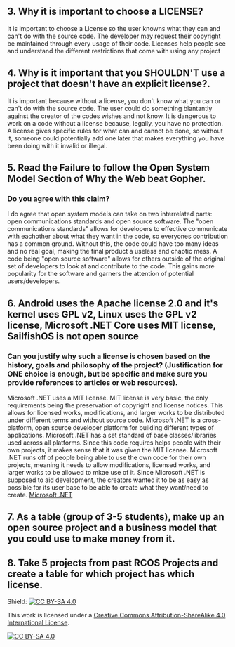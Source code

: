 ## 3. Why it is important to choose a LICENSE?
It is important to choose a License so the user knowns what they can and can't do with the source code. The developer may request their copyright be maintained through every usage of their code. Licenses help people see and understand the different restrictions that come with using any project

## 4. Why is it important that you SHOULDN'T use a project that doesn't have an explicit license?.
It is important because without a license, you don't know what you can or can't do with the source code. The user could do something blantantly against the creator of the codes wishes and not know. It is dangerous to work on a code without a license because, legally, you have no protection. A license gives specific rules for what can and cannot be done, so without it, someone could potentially add one later that makes everything you have been doing with it invalid or illegal.

## 5. Read the Failure to follow the Open System Model Section of Why the Web beat Gopher.
### Do you agree with this claim? 
I do agree that open system models can take on two interrelated parts: open communications standards and open source software. The "open communications standards" allows for developers to effective communicate with eachother about what they want in the code, so everyones contribution has a common ground. Without this, the code could have too many ideas and no real goal, making the final product a useless and chaotic mess. A code being "open source software" allows for others outside of the original set of developers to look at and contribute to the code. This gains more popularity for the software and garners the attention of potential users/developers.

## 6. Android uses the Apache license 2.0 and it's kernel uses GPL v2, Linux uses the GPL v2 license, Microsoft .NET Core uses MIT license, SailfishOS is not open source
### Can you justify why such a license is chosen based on the history, goals and philosophy of the project? (Justification for ONE choice is enough, but be specific and make sure you provide references to articles or web resources). 
Microsoft .NET uses a MIT license. MIT license is very basic, the only requirements being the preservation of copyright and license notices. This allows for licensed works, modifications, and larger works to be distributed under different terms and without source code. Microsoft .NET is a cross-platform, open source developer platform for building different types of applications. Microsoft .NET has a set standard of base classes/libraries used across all platforms. Since this code requires helps people with their own projects, it makes sense that it was given the MIT license. Microsoft .NET runs off of people being able to use the own code for their own projects, meaning it needs to allow modifications, licensed works, and larger works to be allowed to mkae use of it. Since Microsoft .NET is supposed to aid development, the creators wanted it to be as easy as possible for its user base to be able to create what they want/need to create.
[Microsoft .NET](https://dotnet.microsoft.com/en-us/learn/dotnet/what-is-dotnet)

## 7. As a table (group of 3-5 students), make up an open source project and a business model that you could use to make money from it.

## 8. Take 5 projects from past RCOS Projects and create a table for which project has which license.

Shield: [![CC BY-SA 4.0][cc-by-sa-shield]][cc-by-sa]

This work is licensed under a
[Creative Commons Attribution-ShareAlike 4.0 International License][cc-by-sa].

[![CC BY-SA 4.0][cc-by-sa-image]][cc-by-sa]

[cc-by-sa]: http://creativecommons.org/licenses/by-sa/4.0/
[cc-by-sa-image]: https://licensebuttons.net/l/by-sa/4.0/88x31.png
[cc-by-sa-shield]: https://img.shields.io/badge/License-CC%20BY--SA%204.0-lightgrey.svg


